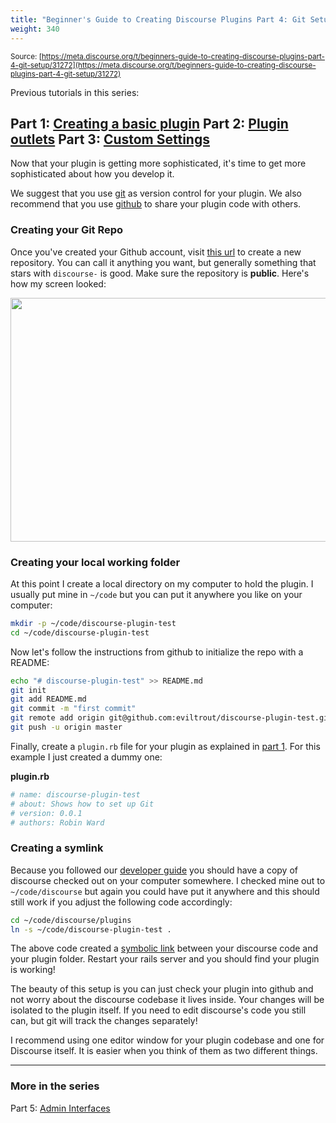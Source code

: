```yaml
---
title: "Beginner's Guide to Creating Discourse Plugins Part 4: Git Setup"
weight: 340
---
```


<small class="documentation-source">Source: [https://meta.discourse.org/t/beginners-guide-to-creating-discourse-plugins-part-4-git-setup/31272](https://meta.discourse.org/t/beginners-guide-to-creating-discourse-plugins-part-4-git-setup/31272)</small>

Previous tutorials in this series:

Part 1: [Creating a basic plugin](https://meta.discourse.org/t/beginners-guide-to-creating-discourse-plugins/30515)
Part 2: [Plugin outlets](https://meta.discourse.org/t/beginners-guide-to-creating-discourse-plugins-part-2-plugin-outlets/31001)
Part 3: [Custom Settings](https://meta.discourse.org/t/beginners-guide-to-creating-discourse-plugins-part-3-custom-settings/31115)
---

Now that your plugin is getting more sophisticated, it's time to get more sophisticated about how you develop it.

We suggest that you use [git](https://git-scm.com/) as version control for your plugin. We also recommend that you use [github](https://github.com) to share your plugin code with others. 

### Creating your Git Repo

Once you've created your Github account, visit [this url](https://github.com/new) to create a new repository. You can call it anything you want, but generally something that stars with `discourse-` is good. Make sure the repository is **public**. Here's how my screen looked:

<img src="//discourse-meta.s3-us-west-1.amazonaws.com/original/3X/3/8/38c2d794af363a8a9840cddc5ac8d92a24374b12.png" width="690" height="390"> 

### Creating your local working folder

At this point I create a local directory on my computer to hold the plugin. I usually put mine in `~/code` but you can put it anywhere you like on your computer:

```sh
mkdir -p ~/code/discourse-plugin-test
cd ~/code/discourse-plugin-test
```
Now let's follow the instructions from github to initialize the repo with a README:

```sh
echo "# discourse-plugin-test" >> README.md
git init
git add README.md
git commit -m "first commit"
git remote add origin git@github.com:eviltrout/discourse-plugin-test.git
git push -u origin master
```

Finally, create a `plugin.rb` file for your plugin as explained in [part 1](https://meta.discourse.org/t/beginners-guide-to-creating-discourse-plugins/30515). For this example I just created a dummy one:

**plugin.rb**
```ruby
# name: discourse-plugin-test
# about: Shows how to set up Git
# version: 0.0.1
# authors: Robin Ward
```

### Creating a symlink

Because you followed our [developer guide](http://blog.discourse.org/2013/04/discourse-as-your-first-rails-app/) you should have a copy of discourse checked out on your computer somewhere. I checked mine out to `~/code/discourse` but again you could have put it anywhere and this should still work if you adjust the following code accordingly:

```sh
cd ~/code/discourse/plugins
ln -s ~/code/discourse-plugin-test .
```

The above code created a [symbolic link](https://en.wikipedia.org/wiki/Symbolic_link) between your discourse code and your plugin folder. Restart your rails server and you should find your plugin is working!

The beauty of this setup is you can just check your plugin into github and not worry about the discourse codebase it lives inside. Your changes will be isolated to the plugin itself. If you need to edit discourse's code you still can, but git will track the changes separately!

I recommend using one editor window for your plugin codebase and one for Discourse itself. It is easier when you think of them as two different things.

---
### More in the series

Part 5: [Admin Interfaces](https://meta.discourse.org/t/beginners-guide-to-creating-discourse-plugins-part-5-admin-interfaces/31761)
